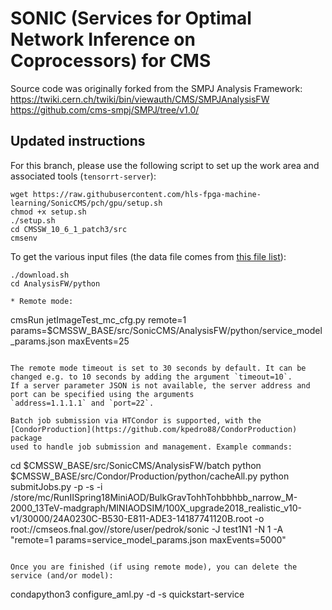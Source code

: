 # SONIC (Services for Optimal Network Inference on Coprocessors) for CMS

Source code was originally forked from the SMPJ Analysis Framework: 
https://twiki.cern.ch/twiki/bin/viewauth/CMS/SMPJAnalysisFW  
https://github.com/cms-smpj/SMPJ/tree/v1.0/

## Updated instructions

For this branch, please use the following script to set up the work area and associated tools (`tensorrt-server`):
```
wget https://raw.githubusercontent.com/hls-fpga-machine-learning/SonicCMS/pch/gpu/setup.sh
chmod +x setup.sh
./setup.sh
cd CMSSW_10_6_1_patch3/src
cmsenv
```

To get the various input files (the data file comes from [this file list](https://cmsweb.cern.ch/das/request?view=list&limit=50&instance=prod%2Fglobal&input=dataset+dataset%3D%2FBulkGravTohhTohbbhbb_narrow_M-*_13TeV-madgraph%2FRunIISpring18MiniAOD-100X_upgrade2018_realistic_v10-v*%2FMINIAODSIM)):
```
./download.sh
cd AnalysisFW/python
```

```
* Remote mode:
```
cmsRun jetImageTest_mc_cfg.py remote=1 params=$CMSSW_BASE/src/SonicCMS/AnalysisFW/python/service_model_params.json maxEvents=25
```

The remote mode timeout is set to 30 seconds by default. It can be changed e.g. to 10 seconds by adding the argument `timeout=10`.
If a server parameter JSON is not available, the server address and port can be specified using the arguments
`address=1.1.1.1` and `port=22`.

Batch job submission via HTCondor is supported, with the [CondorProduction](https://github.com/kpedro88/CondorProduction) package
used to handle job submission and management. Example commands:
```
cd $CMSSW_BASE/src/SonicCMS/AnalysisFW/batch
python $CMSSW_BASE/src/Condor/Production/python/cacheAll.py
python submitJobs.py -p -s -i /store/mc/RunIISpring18MiniAOD/BulkGravTohhTohbbhbb_narrow_M-2000_13TeV-madgraph/MINIAODSIM/100X_upgrade2018_realistic_v10-v1/30000/24A0230C-B530-E811-ADE3-14187741120B.root -o root://cmseos.fnal.gov//store/user/pedrok/sonic -J test1N1 -N 1 -A "remote=1 params=service_model_params.json maxEvents=5000"
```

Once you are finished (if using remote mode), you can delete the service (and/or model):
```
condapython3 configure_aml.py -d -s quickstart-service
```
